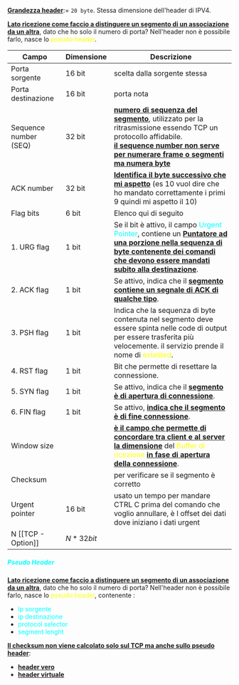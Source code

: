 
<b><u>Grandezza header</u></b>:= `20 byte`. Stessa dimensione dell'header di IPV4. 

<b><u>Lato ricezione come faccio a distinguere un segmento di un associazione da un altra</u></b>, dato che ho solo il numero di porta? Nell'header non è possibile farlo, nasce lo <span style=color:yellow>pseudo header</span>. 

| Campo                 | Dimensione | Descrizione                                                                                                                                                                                                                      |
| --------------------- | ---------- | -------------------------------------------------------------------------------------------------------------------------------------------------------------------------------------------------------------------------------- |
| Porta sorgente        | 16 bit     | scelta dalla sorgente stessa                                                                                                                                                                                                     |
| Porta destinazione    | 16 bit     | porta nota                                                                                                                                                                                                                       |
| Sequence number (SEQ) | 32 bit     | <b><u>numero di sequenza del segmento</u></b>, utilizzato per la ritrasmissione essendo TCP un protocollo affidabile. <br><b><u>il sequence number non serve per numerare frame o segmenti ma numera byte</u></b>                |
| ACK number            | 32 bit     | <b><u>Identifica il byte successivo che mi aspetto</u></b> (es 10 vuol dire che ho mandato correttamente i primi 9 quindi mi aspetto il 10)                                                                                      |
| Flag bits             | 6 bit      | Elenco qui di seguito                                                                                                                                                                                                            |
| 1. URG flag           | 1 bit      | Se il bit è attivo, il campo <span style=color:cyan>Urgent Pointer</span>, contiene un <b><u>Puntatore ad una porzione nella sequenza di byte contenente dei comandi che devono essere mandati subito alla destinazione</u></b>. |
| 2. ACK flag           | 1 bit      | Se attivo, indica che il <b><u>segmento contiene un segnale di ACK di qualche tipo</u></b>.                                                                                                                                      |
| 3. PSH flag           | 1 bit      | Indica che la sequenza di byte contenuta nel segmento deve essere spinta nelle code di output per essere trasferita più velocemente. il servizio prende il nome di <span style=color:yellow>extelited</span>.                    |
| 4. RST flag           | 1 bit      | Bit che permette di resettare la connessione.                                                                                                                                                                                    |
| 5. SYN flag           | 1 bit      | Se attivo, indica che il <b><u>segmento è di apertura di connessione</u></b>.                                                                                                                                                    |
| 6. FIN flag           | 1 bit      | Se attivo, <b><u>indica che il segmento è di fine connessione</u></b>.                                                                                                                                                           |
| Window size           |            | <b><u>è il campo che permette di concordare tra client e al server la dimensione</u></b> del <span style=color:yellow>Buffer di ricezione </span><b><u> in fase di apertura della connessione</u></b>.                           |
| Checksum              |            | per verificare se il segmento è corretto                                                                                                                                                                                         |
| Urgent pointer        | 16 bit     | usato un tempo per mandare CTRL C prima del comando che voglio annullare, è l offset dei dati dove iniziano i dati urgent                                                                                                        |
| N [[TCP - Option]]    | $N*32bit$  |                                                                                                                                                                                                                                  |
<h5 style=color:cyan>Pseudo Header</h5>
<b><u>Lato ricezione come faccio a distinguere un segmento di un associazione da un altra</u></b>, dato che ho solo il numero di porta? Nell'header non è possibile farlo, nasce lo <span style=color:yellow>pseudo header</span>, contenente :

 - <span style=color:cyan>Ip sorgente</span>
- <span style=color:cyan>ip destinazione</span>
- <span style=color:cyan>protocol selector</span> 
- <span style=color:cyan>segment lenght</span>

<b><u>Il checksum non viene calcolato solo sul TCP ma anche sullo pseudo header</u></b>:
- <b><u>header vero</u></b> 
- <b><u>header virtuale</u></b> 
